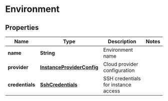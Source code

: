 
# Environment

## Properties
Name | Type | Description | Notes
------------ | ------------- | ------------- | -------------
**name** | **String** | Environment name | 
**provider** | [**InstanceProviderConfig**](InstanceProviderConfig.md) | Cloud provider configuration | 
**credentials** | [**SshCredentials**](SshCredentials.md) | SSH credentials for instance access | 



